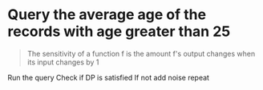 # Query the average age of the records with age greater than 25

> The sensitivity of a function f is the amount f's output changes when its input changes by 1

Run the query
Check if DP is satisfied
If not add noise
repeat